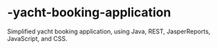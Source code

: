 # -yacht-booking-application
 Simplified yacht booking application, using Java, REST, JasperReports, JavaScript, and CSS.
